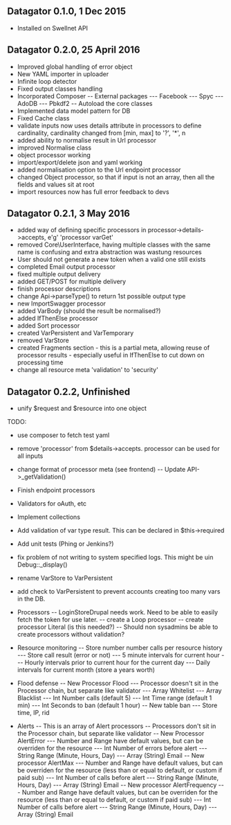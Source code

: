 Datagator 0.1.0, 1 Dec 2015
---------------------------
- Installed on Swellnet API

Datagator 0.2.0, 25 April 2016
------------------------------
- Improved global handling of error object
- New YAML importer in uploader
- Infinite loop detector
- Fixed output classes handling
- Incorporated Composer
-- External packages
--- Facebook
--- Spyc
--- AdoDB
--- Pbkdf2
-- Autoload the core classes
- Implemented data model pattern for DB
- Fixed Cache class
- validate inputs now uses details attribute in processors to define cardinality, cardinality changed from [min, max] to '?', '*', n
- added ability to normalise result in Url processor
- improved Normalise class
- object processor working
- import/export/delete json and yaml working
- added normalisation option to the Url endpoint processor
- changed Object processor, so that if input is not an array, then all the fields and values sit at root
- import resources now has full error feedback to devs

Datagator 0.2.1, 3 May 2016
---------------------------
- added way of defining specific processors in processor->details->accepts, e'g' 'processor varGet'
- removed Core\UserInterface, having multiple classes with the same name is confusing and extra abstraction was wastung resources
- User should not generate a new token when a valid one still exists
- completed Email output processor
- fixed multiple output delivery
- added GET/POST for multiple delivery
- finish processor descriptions
- change Api->parseType() to return 1st possible output type
- new ImportSwagger processor
- added VarBody (should the result be normalised?)
- added IfThenElse processor
- added Sort processor
- created VarPersistent and VarTemporary
- removed VarStore
- created Fragments section - this is a partial meta, allowing reuse of processor results - especially useful in IfThenElse to cut down on processing time
- change all resource meta 'validation' to 'security'

Datagator 0.2.2, Unfinished
---------------------------
- unify $request and $resource into one object

TODO:
- use composer to fetch test yaml
- remove 'processor' from $details->accepts. processor can be used for all inputs
- change format of processor meta (see frontend)
-- Update API->_getValidation()
- Finish endpoint processors
- Validators for oAuth, etc
- Implement collections
- Add validation of var type result. This can be declared in $this->required
- Add unit tests (Phing or Jenkins?)
- fix problem of not writing to system specified logs. This might be uin Debug::_display()
- rename VarStore to VarPersistent
- add check to VarPersistent to prevent accounts creating too many vars in the DB.

- Processors
-- LoginStoreDrupal needs work. Need to be able to easily fetch the token for use later.
-- create a Loop processor
-- create processor Literal (is this needed?)
-- Should non sysadmins be able to create processors without validation?

- Resource monitoring
-- Store number number calls per resource history
--- Store call result (error or not)
--- 5 minute intervals for current hour
--- Hourly intervals prior to current hour for the current day
--- Daily intervals for current month (store a years worth)

- Flood defense
-- New Processor Flood
--- Processor doesn't sit in the Processor chain, but separate like validator
--- Array Whitelist
--- Array Blacklist
--- Int Number calls (default 5)
--- Int Time range (default 1 min)
--- Int Seconds to ban (default 1 hour)
-- New table ban
--- Store time, IP, rid

- Alerts
-- This is an array of Alert processors
-- Processors don't sit in the Processor chain, but separate like validator
-- New Processor AlertError
--- Number and Range have default values, but can be overriden for the resource
--- Int Number of errors before alert
--- String Range (Minute, Hours, Day)
--- Array (String) Email
-- New processor AlertMax
--- Number and Range have default values, but can be overriden for the resource (less than or equal to default, or custom if paid sub)
--- Int Number of calls before alert
--- String Range (Minute, Hours, Day)
--- Array (String) Email
-- New processor AlertFrequency
--- Number and Range have default values, but can be overriden for the resource (less than or equal to default, or custom if paid sub)
--- Int Number of calls before alert
--- String Range (Minute, Hours, Day)
--- Array (String) Email
